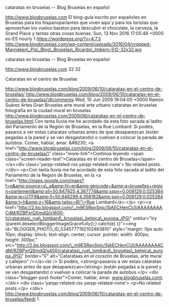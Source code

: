 cataratas en bruselas -- Blog Bruselas en español

http://www.blogbruselas.com El blog-guía escrito por españoles en
Bruselas para los hispanoparlantes que viven aquí y para los turistas
que aprovechan los vuelos baratos para descubrir el chocolate, la
cerveza, la Grand Place y tantas otras cosas buenas. Sun, 13 Nov 2016
17:05:48 +0000 es-ES hourly 1 https://wordpress.org/?v=4.7.3
http://www.blogbruselas.com/wp-content/uploads/2016/04/cropped-Manneken\_Pis\_Blog\_Bruselas\_Ricardo\_Imbern-512-32x32.jpg

cataratas en bruselas -- Blog Bruselas en español

http://www.blogbruselas.com 32 32

Cataratas en el centro de Bruselas

http://www.blogbruselas.com/blog/2009/06/10/cataratas-en-el-centro-de-bruselas/
http://www.blogbruselas.com/blog/2009/06/10/cataratas-en-el-centro-de-bruselas/\#comments
Wed, 10 Jun 2009 19:04:00 +0000 Ramón Suárez Artes Gran Bruselas arte
mural arte urbano cataratas en bruselas fotografia en la ciudad mural en
bruselas
http://www.blogbruselas.com/2009/06/cataratas-en-el-centro-de-bruselas.html
Con tanta lluvia me he acordado de esta foto sacada al ladito del
Parlamento de la Región de Bruselas, en la Rue Lombard: Si podéis,
pasaros a ver estas cataratas urbanas antes de que desaparezcan (están
pegadas a la pared y se van desgastando) o vuelvan a colocar la parada
de autobús. Comer, hablar, amar. &\#8230; \<a
href=\"http://www.blogbruselas.com/blog/2009/06/10/cataratas-en-el-centro-de-bruselas/\"
class=\"more-link\"\>Continúa leyendo \<span
class=\"screen-reader-text\"\>Cataratas en el centro de
Bruselas\</span\>\</a\>\<div class=\'yarpp-related-rss
yarpp-related-none\'\> No related posts. \</div\> \<p\>Con tanta lluvia
me he acordado de esta foto sacada al ladito del Parlamento de la Región
de Bruselas, en la \<a
href=\"http://maps.google.com/maps?f=q&amp;source=s\_q&amp;hl=en&amp;geocode=&amp;q=bruxelles+region+parlement&amp;sll=50.847925,4.367774&amp;sspn=0.008129,0.025384&amp;ie=UTF8&amp;ll=50.846299,4.358182&amp;spn=0.008129,0.025384&amp;t=h&amp;z=16&amp;iwloc=B\"\>Rue
Lombard\</a\>:\</p\> \<p\>\<a
href=\"http://2.bp.blogspot.com/\_m9ESRqvSnjc/SjAECHenCUI/AAAAAAAACdM/RZBPxrQXmdQ/s1600-h/cataratas\_rue\_lombard\_bruselas\_belgica\_europa.JPG\"
onblur=\"try {parent.deselectBloggerImageGracefully();} catch(e)
{}\"\>\<img id=\"BLOGGER\_PHOTO\_ID\_5345777192102463810\"
style=\"margin: 0px auto 10px; display: block; text-align: center;
cursor: pointer; width: 400px; height: 300px;\"
src=\"http://2.bp.blogspot.com/\_m9ESRqvSnjc/SjAECHenCUI/AAAAAAAACdM/RZBPxrQXmdQ/s400/cataratas\_rue\_lombard\_bruselas\_belgica\_europa.JPG\"
border=\"0\" alt=\"Catarataas en el corazón de Bruselas, arte mural y
callejero\" /\>\</a\>\<br /\> Si podéis, \<strong\>pasaros a ver estas
cataratas urbanas antes de que desaparezcan\</strong\> (están pegadas a
la pared y se van desgastando) o vuelvan a colocar la parada de
autobús.\</p\> \<div class=\"blogger-post-footer\"\>Comer, hablar, amar.
www.blogbruselas.com\</div\> \<div class=\'yarpp-related-rss
yarpp-related-none\'\> \<p\>No related posts.\</p\> \</div\>
http://www.blogbruselas.com/blog/2009/06/10/cataratas-en-el-centro-de-bruselas/feed/
1
